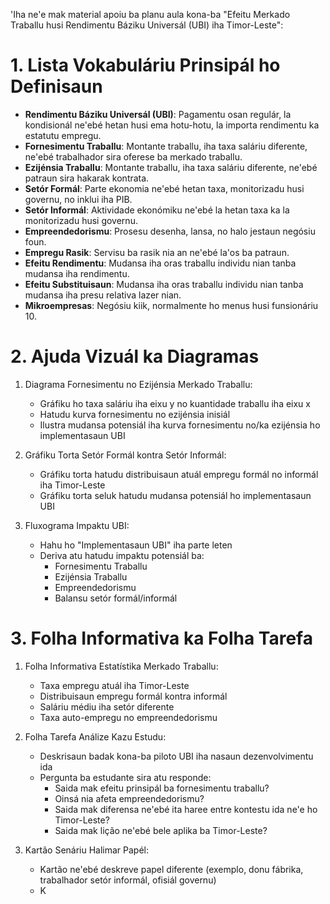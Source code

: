 'Iha ne'e mak material apoiu ba planu aula kona-ba "Efeitu Merkado Traballu husi Rendimentu Báziku Universál (UBI) iha Timor-Leste":

# 1. Lista Vokabuláriu Prinsipál ho Definisaun

- **Rendimentu Báziku Universál (UBI)**: Pagamentu osan regulár, la kondisionál ne'ebé hetan husi ema hotu-hotu, la importa rendimentu ka estatutu empregu.
- **Fornesimentu Traballu**: Montante traballu, iha taxa saláriu diferente, ne'ebé trabalhador sira oferese ba merkado traballu.
- **Ezijénsia Traballu**: Montante traballu, iha taxa saláriu diferente, ne'ebé patraun sira hakarak kontrata.
- **Setór Formál**: Parte ekonomia ne'ebé hetan taxa, monitorizadu husi governu, no inklui iha PIB.
- **Setór Informál**: Aktividade ekonómiku ne'ebé la hetan taxa ka la monitorizadu husi governu.
- **Empreendedorismu**: Prosesu desenha, lansa, no halo jestaun negósiu foun.
- **Empregu Rasik**: Servisu ba rasik nia an ne'ebé la'os ba patraun.
- **Efeitu Rendimentu**: Mudansa iha oras traballu individu nian tanba mudansa iha rendimentu.
- **Efeitu Substituisaun**: Mudansa iha oras traballu individu nian tanba mudansa iha presu relativa lazer nian.
- **Mikroempresas**: Negósiu kiik, normalmente ho menus husi funsionáriu 10.

# 2. Ajuda Vizuál ka Diagramas

1. Diagrama Fornesimentu no Ezijénsia Merkado Traballu:
   - Gráfiku ho taxa saláriu iha eixu y no kuantidade traballu iha eixu x
   - Hatudu kurva fornesimentu no ezijénsia inisiál
   - Ilustra mudansa potensiál iha kurva fornesimentu no/ka ezijénsia ho implementasaun UBI

2. Gráfiku Torta Setór Formál kontra Setór Informál:
   - Gráfiku torta hatudu distribuisaun atuál empregu formál no informál iha Timor-Leste
   - Gráfiku torta seluk hatudu mudansa potensiál ho implementasaun UBI

3. Fluxograma Impaktu UBI:
   - Hahu ho "Implementasaun UBI" iha parte leten
   - Deriva atu hatudu impaktu potensiál ba:
     * Fornesimentu Traballu
     * Ezijénsia Traballu
     * Empreendedorismu
     * Balansu setór formál/informál

# 3. Folha Informativa ka Folha Tarefa

1. Folha Informativa Estatístika Merkado Traballu:
   - Taxa empregu atuál iha Timor-Leste
   - Distribuisaun empregu formál kontra informál
   - Saláriu médiu iha setór diferente
   - Taxa auto-empregu no empreendedorismu

2. Folha Tarefa Análize Kazu Estudu:
   - Deskrisaun badak kona-ba piloto UBI iha nasaun dezenvolvimentu ida
   - Pergunta ba estudante sira atu responde:
     * Saida mak efeitu prinsipál ba fornesimentu traballu?
     * Oinsá nia afeta empreendedorismu?
     * Saida mak diferensa ne'ebé ita haree entre kontestu ida ne'e ho Timor-Leste?
     * Saida mak lição ne'ebé bele aplika ba Timor-Leste?

3. Kartão Senáriu Halimar Papél:
   - Kartão ne'ebé deskreve papel diferente (exemplo, donu fábrika, trabalhador setór informál, ofisiál governu)
   - K